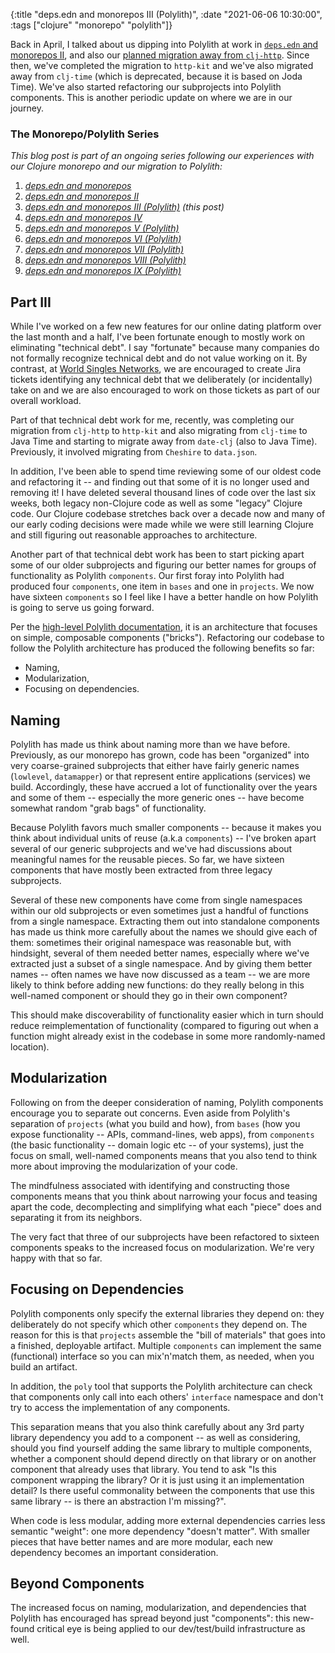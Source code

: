 {:title "deps.edn and monorepos III (Polylith)",
 :date "2021-06-06 10:30:00",
 :tags ["clojure" "monorepo" "polylith"]}

Back in April, I talked about us dipping into Polylith at work in [`deps.edn` and monorepos II](/blog/2021/04/21/deps-edn-monorepo-2/),
and also our [planned migration away from `clj-http`](/blog/2021/03/25/little-things/). Since then, we've completed the migration to
`http-kit` and we've also migrated away from `clj-time` (which is deprecated, because it is based on Joda Time). We've also started
refactoring our subprojects into Polylith components. This is another periodic update on where we are in our journey.<!--more-->

### The Monorepo/Polylith Series

_This blog post is part of an ongoing series following our experiences with our Clojure monorepo and our migration to Polylith:_

1. _[deps.edn and monorepos](https://corfield.org/blog/2021/02/23/deps-edn-monorepo/)_
2. _[deps.edn and monorepos II](https://corfield.org/blog/2021/04/21/deps-edn-monorepo-2/)_
3. _[deps.edn and monorepos III (Polylith)](https://corfield.org/blog/2021/06/06/deps-edn-monorepo-3/) (this post)_
4. _[deps.edn and monorepos IV](https://corfield.org/blog/2021/07/21/deps-edn-monorepo-4/)_
5. _[deps.edn and monorepos V (Polylith)](https://corfield.org/blog/2021/08/25/deps-edn-monorepo-5/)_
6. _[deps.edn and monorepos VI (Polylith)](https://corfield.org/blog/2021/10/01/deps-edn-monorepo-6/)_
7. _[deps.edn and monorepos VII (Polylith)](https://corfield.org/blog/2021/10/13/deps-edn-monorepo-7/)_
8. _[deps.edn and monorepos VIII (Polylith)](https://corfield.org/blog/2021/11/28/deps-edn-monorepo-8/)_
9. _[deps.edn and monorepos IX (Polylith)](https://corfield.org/blog/2022/11/05/deps-edn-monorepo-9/)_

## Part III

While I've worked on a few new features for our online dating platform over the last month and a half,
I've been fortunate enough to mostly work on eliminating "technical debt". I say "fortunate" because
many companies do not formally recognize technical debt and do not value working on it. By contrast,
at [World Singles Networks](https://worldsinglesnetworks.com), we are encouraged to create Jira tickets
identifying any technical debt that we deliberately
(or incidentally) take on and we are also encouraged to work on those tickets as part of our
overall workload.

Part of that technical debt work for me, recently, was completing our migration from `clj-http` to `http-kit`
and also migrating from `clj-time` to Java Time and starting to migrate away from `date-clj`
(also to Java Time). Previously, it involved migrating from `Cheshire` to `data.json`.

In addition, I've been able to spend time
reviewing some of our oldest code and refactoring it -- and finding out that
some of it is no longer used and removing it! I have deleted several thousand lines of code over the last
six weeks, both legacy non-Clojure code as well as some "legacy" Clojure code.
Our Clojure codebase stretches back over a decade now
and many of our early coding decisions were made while we were still learning Clojure and still
figuring out reasonable approaches to architecture.

Another part of that technical debt work has been to start picking apart some of our older subprojects
and figuring our better names for groups of functionality as Polylith `components`. Our first foray
into Polylith had produced four `components`, one item in `bases` and one in `projects`. We now have
sixteen `components` so I feel like I have a better handle on how Polylith is going to serve us
going forward.

Per the [high-level Polylith documentation](https://polylith.gitbook.io/), it is an architecture
that focuses on simple, composable components ("bricks"). Refactoring our codebase to follow the Polylith
architecture has produced the following benefits so far:
* Naming,
* Modularization,
* Focusing on dependencies.

## Naming

Polylith has made us think about naming more than we have before.
Previously, as our monorepo has grown, code has been
"organized" into very coarse-grained subprojects that either have fairly generic names
(`lowlevel`, `datamapper`) or that represent entire applications (services) we build.
Accordingly, these have accrued a lot of functionality over the years and some of them --
especially the more generic ones -- have become somewhat random "grab bags" of functionality.

Because Polylith favors much smaller components -- because it makes you think about individual
units of reuse (a.k.a `components`) -- I've broken apart several of our generic subprojects
and we've had discussions about meaningful names for the reusable pieces. So far, we have
sixteen components that have mostly been extracted from three legacy subprojects.

Several of these new components have come from single namespaces within our old subprojects
or even sometimes just a handful of functions from a single namespace. Extracting them out
into standalone components has made us think more carefully about the names we should give
each of them: sometimes their original namespace was reasonable but, with hindsight, several
of them needed better names, especially where we've extracted just a subset of a single
namespace. And by giving them better names -- often names we have now discussed as a team --
we are more likely to think before adding new functions: do they really belong in this
well-named component or should they go in their own component?

This should make discoverability of functionality easier which in turn should reduce
reimplementation of functionality (compared to figuring out when a function might already
exist in the codebase in some more randomly-named location).

## Modularization

Following on from the deeper consideration of naming, Polylith components encourage you to
separate out concerns. Even aside from Polylith's separation of `projects` (what you build and how),
from `bases` (how you expose functionality -- APIs, command-lines, web apps), from `components`
(the basic functionality -- domain logic etc -- of your systems), just the focus on small, well-named components
means that you also tend to think more about improving the modularization of your code.

The mindfulness associated with identifying and constructing those components means
that you think about narrowing your focus and teasing apart the code, decomplecting and
simplifying what each "piece" does and separating it from its neighbors.

The very fact that three of our subprojects have been refactored to sixteen components
speaks to the increased focus on modularization. We're very happy with that so far.

## Focusing on Dependencies

Polylith components only specify the external libraries they depend on: they deliberately
do not specify which other `components` they depend on. The reason for this is that `projects`
assemble the "bill of materials" that goes into a finished, deployable artifact. Multiple
`components` can implement the same (functional) interface so you can mix'n'match them,
as needed, when you build an artifact.

In addition, the `poly` tool that supports the Polylith architecture can check that components
only call into each others' `interface` namespace and don't try to access the implementation
of any components.

This separation means that you also think carefully about any 3rd party library dependency you
add to a component -- as well as considering, should you find yourself adding the same library
to multiple components, whether a component should depend directly on that library or on another
component that already uses that library. You tend to ask "Is this component wrapping
the library? Or it is just using it an implementation detail? Is there useful commonality
between the components that use this same library -- is there an abstraction I'm missing?".

When code is less modular, adding more external dependencies carries less semantic "weight":
one more dependency "doesn't matter". With smaller pieces that have better names and are
more modular, each new dependency becomes an important consideration.

## Beyond Components

The increased focus on naming, modularization, and dependencies that Polylith has
encouraged has spread beyond just "components": this new-found critical eye is being
applied to our dev/test/build infrastructure as well.
